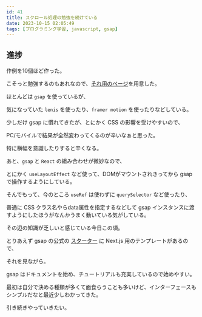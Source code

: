 ```yaml
---
id: 41
title: スクロール処理の勉強を続けている
date: 2023-10-15 02:05:49
tags: [プログラミング学習, javascript, gsap]
---
```


## 進捗

作例を10個ほど作った。

こそっと勉強するのもあれなので、[それ用のページ](/dev/)を用意した。

ほとんどは `gsap` を使っているが、

気になっていた `lenis` を使ったり、`framer motion` を使ったりなどしている。

少しだけ gsap に慣れてきたが、とにかく CSS の影響を受けやすいので、

PC/モバイルで結果が全然変わってくるのが辛いなぁと思った。

特に横幅を意識したりすると辛くなる。

あと、`gsap` と `React` の組み合わせが微妙なので、

とにかく `useLayoutEffect` など使って、DOMがマウントされきってから gsap で操作するようにしている。

そんでもって、今のところ `useRef` は使わずに `querySelector` など使ったり、

普通に CSS クラス名やらdata属性を指定するなどして gsap インスタンスに渡すようにしたほうがなんかうまく動いている気がしている。

その辺の知識が乏しいと感じている今日この頃。

とりあえず gsap の公式の [スターター](https://stackblitz.com/@GreenSockLearning/collections) に Next.js 用のテンプレートがあるので、

それを見ながら。

gsap はドキュメントを始め、チュートリアルも充実しているので始めやすい。

最初は自分で決める種類が多くて面食らうことも多いけど、インターフェースもシンプルだなと最近少しわかってきた。

引き続きやっていきたい。
